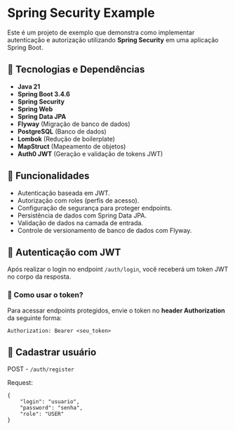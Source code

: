 # Spring Security Example

Este é um projeto de exemplo que demonstra como implementar autenticação e autorização utilizando **Spring Security** em uma aplicação Spring Boot.

## 🔧 Tecnologias e Dependências

- **Java 21**
- **Spring Boot 3.4.6**
- **Spring Security**
- **Spring Web**
- **Spring Data JPA**
- **Flyway** (Migração de banco de dados)
- **PostgreSQL** (Banco de dados)
- **Lombok** (Redução de boilerplate)
- **MapStruct** (Mapeamento de objetos)
- **Auth0 JWT** (Geração e validação de tokens JWT)

## 🚀 Funcionalidades

- Autenticação baseada em JWT.
- Autorização com roles (perfis de acesso).
- Configuração de segurança para proteger endpoints.
- Persistência de dados com Spring Data JPA.
- Validação de dados na camada de entrada.
- Controle de versionamento de banco de dados com Flyway.


## 🔐 Autenticação com JWT

Após realizar o login no endpoint `/auth/login`, você receberá um token JWT no corpo da resposta.

### 🧠 Como usar o token?

Para acessar endpoints protegidos, envie o token no **header Authorization** da seguinte forma:

`Authorization: Bearer <seu_token>`

## 🔐 Cadastrar usuário
POST - `/auth/register`

Request:
```
{
    "login": "usuario",
    "password": "senha",
    "role": "USER"
}
```